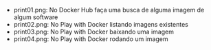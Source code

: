 - print01.png: No Docker Hub faça uma busca de alguma imagem de algum software
- print02.png: No Play with Docker listando imagens existentes
- print03.png: No Play with Docker baixando uma imagem
- print04.png: No Play with Docker rodando um imagem
